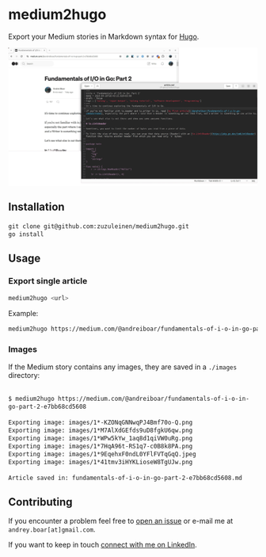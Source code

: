 # medium2hugo

Export your Medium stories in Markdown syntax for [Hugo](https://gohugo.io/).

<p align="center">
<img align="middle" src="demo.png" />
</p>

## Installation

```shell
git clone git@github.com:zuzuleinen/medium2hugo.git
go install
```

## Usage

### Export single article

```bash
medium2hugo <url>
```

Example:

```bash
medium2hugo https://medium.com/@andreiboar/fundamentals-of-i-o-in-go-part-2-e7bb68cd5608
```

### Images

If the Medium story contains any images, they are saved in a `./images` directory:

```shell 

$ medium2hugo https://medium.com/@andreiboar/fundamentals-of-i-o-in-go-part-2-e7bb68cd5608

Exporting image: images/1*-KZONqGNNwqPJ4Bmf70o-Q.png
Exporting image: images/1*M7AlXdGEfds9uD8fgkU6qw.png
Exporting image: images/1*WPw5kYw_1aq8d1qiVW0uRg.png
Exporting image: images/1*7HqA96t-RS1q7-c0B8k8PA.png
Exporting image: images/1*9EqehxF0ndL0YFlFVTqGqQ.jpeg
Exporting image: images/1*41tmv3iHYKLioseW8TgUJw.png

Article saved in: fundamentals-of-i-o-in-go-part-2-e7bb68cd5608.md
```

## Contributing

If you encounter a problem feel free to [open an issue](https://github.com/zuzuleinen/medium2hugo/issues/new) or e-mail
me at `andrey.boar[at]gmail.com`.

If you want to keep in touch [connect with me on LinkedIn](https://www.linkedin.com/in/andrei-boar/).